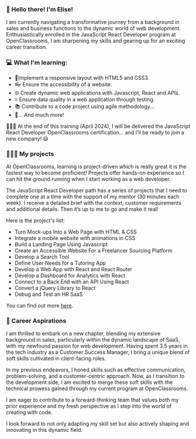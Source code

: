 ### 👋 Hello there! I'm Elise!

I am currently navigating a transformative journey from a background in sales and business functions to the dynamic world of web development. 
Enthusiastically enrolled in the JavaScript React Developer program at OpenClassrooms, I am sharpening my skills and gearing up for an exciting career transition.

### 💻 What I'm learning:

- 📱Implement a responsive layout with HTML5 and CSS3.
- 👓 Ensure the accessibility of a website.
- 🌐 Create dynamic web applications with Javascript, React and APIs.
- ⌗ Ensure data quality in a web application through testing.
- 📚 Contribute to a code project using agile methodology...
- 🚀... And much more!

👩🏻‍🎓 At the end of this training (April 2024), I will be delivered the JavaScript React Developer OpenClassrooms certification... and I'll be ready to join a new company! 😃

### 👩🏻‍💻 My projects

At OpenClassrooms, learning is project-driven which is really great it is the fastest way to become proficient!
Projects offer hands-on experience so I can hit the ground running when I start working as a web developer.

The JavaScript React Developer path has a series of projects that I need to complete one at a time with the support of my mentor (30 minutes each week). 
I receive a detailed brief with the context, customer requirements and additional details. 
Then it’s up to me to go and make it real!

Here is the project's list:
- Turn Mock-ups Into a Web Page with HTML & CSS
- Integrate a mobile website with animations in CSS
- Build a Landing Page Using Javascript
- Create an Accessible Website For a Freelancer Sourcing Platform
- Develop a Search Tool
- Define User Needs for a Tutoring App
- Develop a Web App with React and React Router
- Develop a Dashboard for Analytics with React
- Connect to a Back End with an API Using React
- Convert a jQuery Library to React
- Debug and Test an HR SaaS

You can find out more [here]([url](https://static.oc-static.com/syllabus/878-javascript-react-developer-en-en-standard.pdf)).

### 🎯 Career Aspirations

I am thrilled to embark on a new chapter, blending my extensive background in sales, particularly within the dynamic landscape of SaaS, with my newfound passion for web development. Having spent 3.5 years in the tech industry as a Customer Success Manager, I bring a unique blend of soft skills cultivated in client-facing roles.

In my previous endeavors, I honed skills such as effective communication, problem-solving, and a customer-centric approach. Now, as I transition to the development side, I am excited to merge these soft skills with the technical prowess gained through my current program at OpenClassrooms.

I am eager to contribute to a forward-thinking team that values both my prior experience and my fresh perspective as I step into the world of creating with code. 

I look forward to not only adapting my skill set but also actively shaping and innovating in this dynamic field.


<!--
**elisepinot/elisepinot** is a ✨ _special_ ✨ repository because its `README.md` (this file) appears on your GitHub profile.

Here are some ideas to get you started:

- 🔭 I’m currently working on ...
- 🌱 I’m currently learning ...
- 👯 I’m looking to collaborate on ...
- 🤔 I’m looking for help with ...
- 💬 Ask me about ...
- 📫 How to reach me: ...
- 😄 Pronouns: ...
- ⚡ Fun fact: ...
-->
